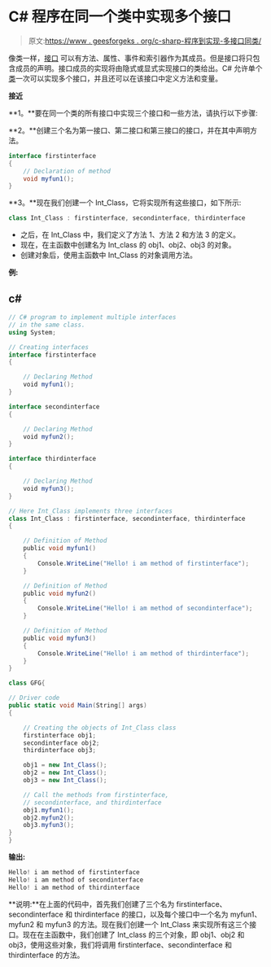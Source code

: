 # C# 程序在同一个类中实现多个接口

> 原文:[https://www . geesforgeks . org/c-sharp-程序到实现-多接口同类/](https://www.geeksforgeeks.org/c-sharp-program-to-implement-multiple-interfaces-in-the-same-class/)

像类一样，[接口](https://www.geeksforgeeks.org/c-interface/) 可以有方法、属性、事件和索引器作为其成员。但是接口将只包含成员的声明。接口成员的实现将由隐式或显式实现接口的类给出。C# 允许单个[类](https://www.geeksforgeeks.org/c-class-and-object/)一次可以实现多个接口，并且还可以在该接口中定义方法和变量。

**接近**

**1。**要在同一个类的所有接口中实现三个接口和一些方法，请执行以下步骤:

**2。**创建三个名为第一接口、第二接口和第三接口的接口，并在其中声明方法。

```cs
interface firstinterface
{
    // Declaration of method
    void myfun1();
}
```

**3。**现在我们创建一个 Int_Class，它将实现所有这些接口，如下所示:

```cs
class Int_Class : firstinterface, secondinterface, thirdinterface
```

*   之后，在 Int_Class 中，我们定义了方法 1、方法 2 和方法 3 的定义。
*   现在，在主函数中创建名为 Int_class 的 obj1、obj2、obj3 的对象。
*   创建对象后，使用主函数中 Int_Class 的对象调用方法。

**例:**

## c#

```cs
// C# program to implement multiple interfaces 
// in the same class.
using System;

// Creating interfaces
interface firstinterface
{

    // Declaring Method 
    void myfun1();
}

interface secondinterface
{

    // Declaring Method
    void myfun2();
}

interface thirdinterface
{

    // Declaring Method 
    void myfun3();
}

// Here Int_Class implements three interfaces
class Int_Class : firstinterface, secondinterface, thirdinterface
{

    // Definition of Method
    public void myfun1()
    {
        Console.WriteLine("Hello! i am method of firstinterface");
    }

    // Definition of Method
    public void myfun2()
    {
        Console.WriteLine("Hello! i am method of secondinterface");
    }   

    // Definition of Method 
    public void myfun3()
    {
        Console.WriteLine("Hello! i am method of thirdinterface");
    }
}

class GFG{

// Driver code
public static void Main(String[] args)
{

    // Creating the objects of Int_Class class
    firstinterface obj1;
    secondinterface obj2;
    thirdinterface obj3;

    obj1 = new Int_Class();
    obj2 = new Int_Class();
    obj3 = new Int_Class();

    // Call the methods from firstinterface, 
    // secondinterface, and thirdinterface
    obj1.myfun1();
    obj2.myfun2();
    obj3.myfun3();
}
}
```

**输出:**

```cs
Hello! i am method of firstinterface
Hello! i am method of secondinterface
Hello! i am method of thirdinterface
```

**说明:**在上面的代码中，首先我们创建了三个名为 firstinterface、secondinterface 和 thirdinterface 的接口，以及每个接口中一个名为 myfun1、myfun2 和 myfun3 的方法。现在我们创建一个 Int_Class 来实现所有这三个接口。现在在主函数中，我们创建了 Int_class 的三个对象，即 obj1、obj2 和 obj3，使用这些对象，我们将调用 firstinterface、secondinterface 和 thirdinterface 的方法。